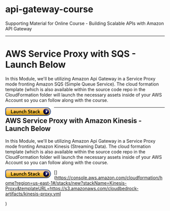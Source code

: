 # api-gateway-course
Supporting Material for Online Course - Building Scalable APIs with Amazon API Gateway

---
# AWS Service Proxy with SQS - Launch Below

In this Module, we'll be utilizing Amazon Api Gateway in a Service Proxy mode fronting Amazon SQS (Simple Queue Service).  The cloud formation template (which is also available within the source code repo in the CloudFormation folder will launch the necessary assets inside of your AWS Account so you can follow along with the course.

[<img src="./images/cloudformation-launch-stack.png"
     alt="Cloud Formation Launch Stack with SQS Proxy"
     style="float: left; margin-right: 10px;" />](https://console.aws.amazon.com/cloudformation/home?region=us-east-1#/stacks/new?stackName=SQS-Proxy&templateURL=https://s3.amazonaws.com/cloudbedrock-artifacts/sqs-proxy.yml
)

---
## AWS Service Proxy with Amazon Kinesis - Launch Below
In this Module, we'll be utilizing Amazon Api Gateway in a Service Proxy mode fronting Amazon Kinesis (Streaming Data).   The cloud formation template (which is also available within the source code repo in the CloudFormation folder will launch the necessary assets inside of your AWS Account so you can follow along with the course.


[<img src="./images/cloudformation-launch-stack.png"
     alt="Cloud Formation Launch Stack with SQS Proxy"
     style="float: left; margin-right: 10px;" />](https://console.aws.amazon.com/cloudformation/home?region=us-east-1#/stacks/new?stackName=Kinesis-Proxy&templateURL=https://s3.amazonaws.com/cloudbedrock-artifacts/kinesis-proxy.yml

)

